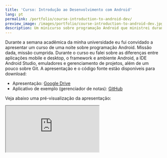 ```yaml
---
title: 'Curso: Introdução ao Desenvolvimento com Android'
lang: pt
permalink: /portfolio/course-introduction-to-android-dev/
preview_image: /images/portfolio/course-introduction-to-android-dev.jpg
description: Um minicurso sobre programação Android que ministrei durante a Semana Acadêmica do curso de Ciência da Computação na UNIJUÍ em 2016.
---
```

Durante a semana acadêmica da minha universidade eu fui convidado a apresentar um curso de uma noite sobre programação Android. Missão dada, missão cumprida. Durante o curso eu falei sobre as diferenças entre aplicações mobile e desktop, o framework e ambiente Android, a IDE Android Studio, emuladores e gerenciamento de projetos, além de um pouco sobre Git. A apresentação e o código fonte estão disponíveis para download:

- Apresentação: [Google Drive](https://drive.google.com/file/d/0B5RM3aJir_nXc2s1NlJ3ZVFqQ2s/view)
- Aplicativo de exemplo (gerenciador de notas): [GitHub](https://github.com/MathiasBerwig/gerenciador-notas/)

Veja abaixo uma pré-visualização da apresentação:

<iframe class="iframe-doc" src="https://docs.google.com/viewer?srcid=0B5RM3aJir_nXc2s1NlJ3ZVFqQ2s&pid=explorer&efh=false&a=v&chrome=false&embedded=true"></iframe>